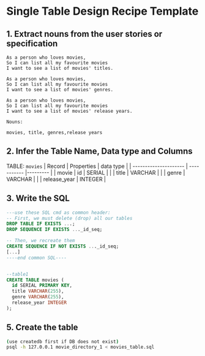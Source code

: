 # Single Table Design Recipe Template

## 1. Extract nouns from the user stories or specification

```
As a person who loves movies,
So I can list all my favourite movies
I want to see a list of movies' titles.

As a person who loves movies,
So I can list all my favourite movies
I want to see a list of movies' genres.

As a person who loves movies,
So I can list all my favourite movies
I want to see a list of movies' release years.

```

```
Nouns:

movies, title, genres,release years

```

## 2. Infer the Table Name, Data type and Columns

TABLE: `movies`
| Record                | Properties   | data type   |
| --------------------- | -----------  |---------    |
| movie                 | id           | SERIAL      |
|                       | title        |  VARCHAR    |
|                       | genre        |  VARCHAR    |
|                       | release_year |  INTEGER    |


## 3. Write the SQL

```sql
---use these SQL cmd as common header:
-- First, we must delete (drop) all our tables
DROP TABLE IF EXISTS ...;
DROP SEQUENCE IF EXISTS ..._id_seq;

-- Then, we recreate them
CREATE SEQUENCE IF NOT EXISTS ..._id_seq;
[...]
----end common SQL----


--table1
CREATE TABLE movies (
  id SERIAL PRIMARY KEY,
  title VARCHAR(255),
  genre VARCHAR(255),
  release_year INTEGER
);

```


## 5. Create the table

```bash
(use createdb first if DB does not exist)
psql -h 127.0.0.1 movie_directory_1 < movies_table.sql
```

